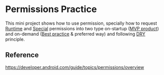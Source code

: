 # Permissions Practice

This mini project shows how to use permission, specially how to request [Runtime](https://developer.android.com/guide/topics/permissions/overview#runtime) 
and [Special](https://developer.android.com/guide/topics/permissions/overview#special) permissions into two type on-startup ([MVP product](https://en.wikipedia.org/wiki/Minimum_viable_product)) and on-demand 
([Best practice](https://developer.android.com/training/permissions/usage-notes) & preferred way) and following [DRY](https://en.wikipedia.org/wiki/Don%27t_repeat_yourself) principle.

## Reference
https://developer.android.com/guide/topics/permissions/overview
